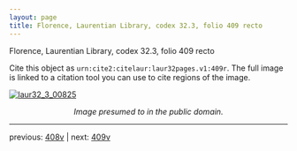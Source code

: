 ```yaml
---
layout: page
title: Florence, Laurentian Library, codex 32.3, folio 409 recto
---
```


Florence, Laurentian Library, codex 32.3, folio 409 recto

Cite this object as `urn:cite2:citelaur:laur32pages.v1:409r`.  The full image is linked to a citation tool you can use to cite regions of the image.

[![laur32_3_00825](http://www.homermultitext.org/iipsrv?IIIF=/project/homer/pyramidal/deepzoom/citelaur/laur32imgs/v1/laur32_3_00825.tif/full/800,/0/default.jpg)](http://www.homermultitext.org/ict2/?urn=urn:cite2:citelaur:laur32imgs.v1:laur32_3_00825) 

<p style="text-align: center; font-style: italic;">Image presumed to in the public domain.</p>

---

previous: [408v](../408v/) | next: [409v](../409v/)